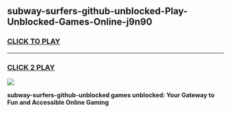 
## subway-surfers-github-unblocked-Play-Unblocked-Games-Online-j9n90
<h3>
<a href="https://premium76.site?title=subway-surfers-github-unblocked&ref=25A">CLICK TO PLAY</a></h3>
<hr>

<h3>
<a href="https://premium76.site?title=subway-surfers-github-unblocked&ref=25A">CLICK 2 PLAY</a>
  
</h3>

<a href="https://premium76.site?title=subway-surfers-github-unblocked&ref=25A"><img src="https://clearcache.store/games.png"></a>


**subway-surfers-github-unblocked games unblocked: Your Gateway to Fun and Accessible Online Gaming**
